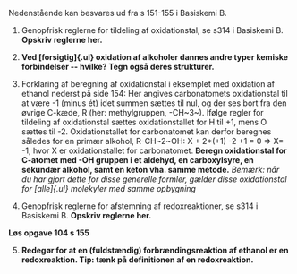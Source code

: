 Nedenstående kan besvares ud fra s 151-155 i Basiskemi B.

1.  Genopfrisk reglerne for tildeling af oxidationstal, se s314 i
    Basiskemi B. **Opskriv reglerne her.**

2.  **Ved [forsigtig]{.ul} oxidation af alkoholer dannes andre typer
    kemiske forbindelser -- hvilke? Tegn også deres strukturer.**

3.  Forklaring af beregning af oxidationstal i eksemplet med oxidation
    af ethanol nederst på side 154: Her angives carbonatomets
    oxidationstal til at være -1 (minus ét) idet summen sættes til nul,
    og der ses bort fra den øvrige C-kæde, R (her: methylgruppen,
    -CH~3~). Ifølge regler for tildeling af oxidationstal sættes
    oxidationstallet for H til +1, mens O sættes til -2.
    Oxidationstallet for carbonatomet kan derfor beregnes således for en
    primær alkohol, R-CH~2~OH: X + 2\*(+1) -2 +1 = 0 => X= -1, hvor X er
    oxidationstallet for carbonatomet. **Beregn oxidationstal for
    C-atomet med -OH gruppen i et aldehyd, en carboxylsyre, en sekundær
    alkohol, samt en keton vha. samme metode.** *Bemærk: når du har
    gjort dette for disse generelle formler, gælder disse oxidationstal
    for [alle]{.ul} molekyler med samme opbygning*

4.  Genopfrisk reglerne for afstemning af redoxreaktioner, se s314 i
    Basiskemi B. **Opskriv reglerne her.**

**Løs opgave 104 s 155**

5.  **Redegør for at en (fuldstændig) forbrændingsreaktion af ethanol er
    en redoxreaktion. Tip: tænk på definitionen af en redoxreaktion.**

